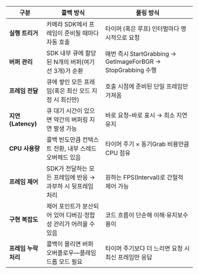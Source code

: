 | 구분              | 콜백 방식                                | 풀링 방식                                                  |
| --------------- | ------------------------------------ | ------------------------------------------------------ |
| **실행 트리거**      | 카메라 SDK에서 프레임이 준비될 때마다 자동 호출         | 타이머 (혹은 루프) 인터벌마다 명시적으로 요청                             |
| **버퍼 관리**       | SDK 내부 큐에 할당된 N개의 버퍼(여기선 3개)가 순환     | 매번 즉시 StartGrabbing → GetImageForBGR → StopGrabbing 수행 |
| **프레임 전달**      | 큐에 쌓인 모든 프레임(혹은 최신 모드 지정 시 최신만)      | 호출 시점에 준비된 단일 프레임만 가져옴                                 |
| **지연(Latency)** | 큐 대기 시간이 있으면 약간의 버퍼링 지연 발생 가능        | 바로 요청–바로 표시 → 최소 지연 유지                                 |
| **CPU 사용량**     | 콜백 빈도만큼 컨텍스트 전환, 내부 스레드 오버헤드 있음      | 타이머 주기 × 동기Grab 비용만큼 CPU 점유                            |
| **프레임 제어**      | SDK가 전달하는 모든 프레임에 반응 → 과부하 시 뒷프레임 처리 | 원하는 FPS(Interval)로 간헐적 제어 가능                           |
| **구현 복잡도**      | 제어 포인트가 분산되어 있어 디버깅·정합성 관리가 어려울 수 있음 | 코드 흐름이 단순해 이해·유지보수 용이                                  |
| **프레임 누락 처리**   | 콜백이 몰리면 버퍼 오버플로우―플레임 드롭 모드 필요        | 타이머 주기보다 더 느리면 요청 시 최신 프레임만 응답                         |

